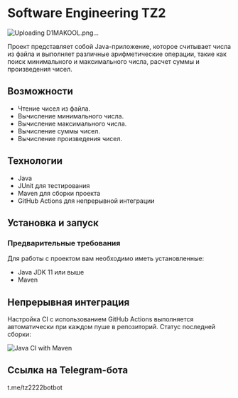# Software Engineering TZ2

![Uploading D1MAKOOL.png…]()


Проект представляет собой Java-приложение, которое считывает числа из файла и выполняет различные арифметические операции, такие как поиск минимального и максимального числа, расчет суммы и произведения чисел.

## Возможности

- Чтение чисел из файла.
- Вычисление минимального числа.
- Вычисление максимального числа.
- Вычисление суммы чисел.
- Вычисление произведения чисел.

## Технологии

- Java
- JUnit для тестирования
- Maven для сборки проекта
- GitHub Actions для непрерывной интеграции

## Установка и запуск

### Предварительные требования

Для работы с проектом вам необходимо иметь установленные:
- Java JDK 11 или выше
- Maven

## Непрерывная интеграция

Настройка CI с использованием GitHub Actions выполняется автоматически при каждом пуше в репозиторий. Статус последней сборки:

![Java CI with Maven](https://github.com/Keb4boy/Software-Engenering-TZ2/actions/workflows/java.yaml/badge.svg)

## Ссылка на Telegram-бота

t.me/tz2222botbot

